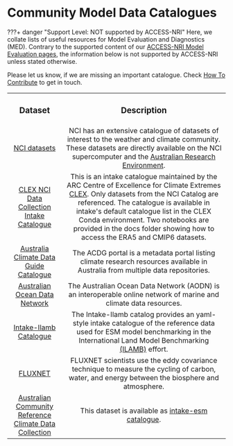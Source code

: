 # Community Model Data Catalogues

???+ danger "Support Level: NOT supported by ACCESS-NRI"
    Here, we collate lists of useful resources for Model Evaluation and Diagnostics (MED). Contrary to the supported content of our [ACCESS-NRI Model Evaluation pages](/model_evaluation), the information below is not supported by ACCESS-NRI unless stated otherwise.


Please let us know, if we are missing an important catalogue. Check [How To Contribute](/about/contribute) to get in touch.

<table>
<tr>
<td width="25%">
    <div align='center' width="100%">
    <h3>Dataset</h3>
    </div>
</td>
<td width="75%">
    <div align='center' width="100%" >
    <h3>Description</h3>
    </div>
</td>
</tr>

<tr>
<td width="25%">
    <div align='center' width="100%">
    <a href="https://geonetwork.nci.org.au/geonetwork/srv/eng/catalog.search#/home" target="_blank">NCI datasets</a> 
    </div>
</td>
<td width="75%">
    <div align='center' width="100%" >
        NCI has an extensive catalogue of datasets of interest to the weather and climate community. These datasets are directly available on the NCI supercomputer and the <a href="https://opus.nci.org.au/display/Help/ARE+User+Guide" target="_blank">Australian Research Environment</a>.
    </div>
</td>
</tr>

<tr>
<td width="25%">
    <div align='center' width="100%">
    <a href="https://github.com/coecms/nci-intake-catalogue" target="_blank">CLEX NCI Data Collection Intake Catalogue</a> 
    </div>
</td>
<td width="75%">
    <div align='center' width="100%" >
        This is an intake catalogue maintained by the ARC Centre of Excellence for Climate Extremes <a href="https://climateextremes.org.au/" target="_blank">CLEX</a>.
        Only datasets from the NCI Catalog are referenced.
        The catalogue is available in intake's default catalogue list in the CLEX Conda environment.
        Two notebooks are provided in the docs folder showing how to access the ERA5 and CMIP6 datasets.
    </div>
</td>
</tr>

<tr>
<td width="25%">
    <div align='center' width="100%">
    <a href="https://oneclimate.acdguide.cloud.edu.au/" target="_blank">Australia Climate Data Guide Catalogue</a> 
    </div>
</td>
<td width="75%">
    <div align='center' width="100%" >
        The ACDG portal is a metadata portal listing climate research resources available in Australia from multiple data repositories.
    </div>
</td>
</tr>

<tr>
<td width="25%">
    <div align='center' width="100%">
    <a href="https://imos.org.au/facilities/aodn" target="_blank">Australian Ocean Data Network</a> 
    </div>
</td>
<td width="75%">
    <div align='center' width="100%" >
        The Australian Ocean Data Network (AODN) is an interoperable online network of marine and climate data resources.
    </div>
</td>
</tr>

<tr>
<td width="25%">
    <div align='center' width="100%">
    <a href="https://github.com/nocollier/intake-ilamb" target="_blank">Intake-Ilamb Catalogue</a> 
    </div>
</td>
<td width="75%">
    <div align='center' width="100%" >
        The Intake-Ilamb catalog provides an yaml-style intake catalogue of the reference data used for ESM model benchmarking in the International Land Model Benchmarking <a href="https://www.ilamb.org/" target="_blank">(ILAMB)</a> effort.
    </div>
</td>
</tr>

<tr>
<td width="25%">
    <div align='center' width="100%">
    <a href="https://fluxnet.org/" target="_blank">FLUXNET</a> 
    </div>
</td>
<td width="75%">
    <div align='center' width="100%" >
        FLUXNET scientists use the eddy covariance technique to measure the cycling of carbon, water, and energy between the biosphere and atmosphere.
    </div>
</td>
</tr>

<tr>
<td width="25%">
    <div align='center' width="100%">
    <a href="https://aus-ref-clim-data-nci.github.io/aus-ref-clim-data-nci/intro.html" target="_blank">Australian Community Reference Climate Data Collection</a> 
    </div>
</td>
<td width="75%">
    <div align='center' width="100%" >
        This dataset is available as <a href="https://github.com/aus-ref-clim-data-nci/acs-replica-intake" target="_blank">intake-esm catalogue</a>.
    </div>
</td>
</tr>

</table>
